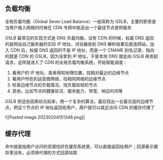 ## 负载均衡

全局负载均衡（Global Sever Load Balance）一般简称为 GSLB，主要的职责是当用户接入网络的时候在 CDN 专网中挑选出一个最佳节点提供服务

GSLB 最常见的实现方式是 DNS 负载均衡。没有 CDN 的时候，权威 DNS 返回的是网站自己服务器的实际 IP 地址，浏览器收到 DNS 解析结果后直连网站。加入 CDN 后，权威 DNS 返回的不是 IP 地址，而是一个 CNAME 别名记录，指向的就是 CDN 的 GSLB。因为没拿到 IP 地址，于是本地 DNS 就会向 GSLB 再发起请求，这样就进入了 CDN 的全局负载均衡系统，开始智能调度：
1. 看用户的 IP 地址，查表得知地理位置，找相对最近的边缘节点
2. 看用户所在的运营商网络，找相同网络的边缘节点
3. 检查边缘节点的负载情况，找负载较轻的节点
4. 其他，比如节点的健康状况、服务能力、带宽、响应时间等

GSLB 把这些因素综合起来，用一个复杂的算法，最后找出一台最合适的边缘节点，把这个节点的 IP 地址返回给用户，用户就可以就近访问 CDN 的缓存代理了

![[Pasted image 20230204151348.png]]

## 缓存代理

命中就是指用户访问的资源恰好在缓存系统里，可以直接返回给用户；回源表示缓存里没有，必须用代理的方式回源站取